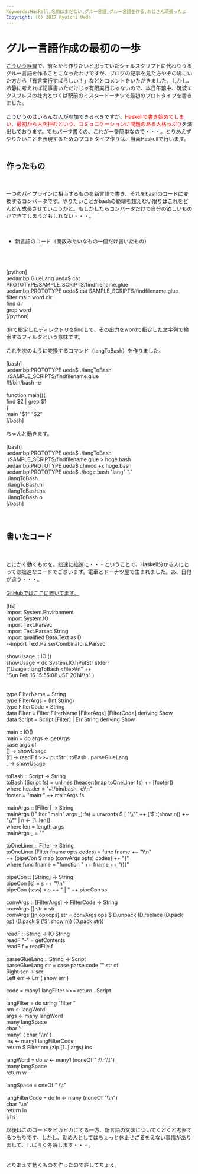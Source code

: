 ```yaml
---
Keywords:Haskell,名前はまだない,グルー言語,グルー言語を作る,おじさん頑張ったよ
Copyright: (C) 2017 Ryuichi Ueda
---
```


# <!--:ja-->グルー言語作成の最初の一歩<!--:-->
<!--:ja--><a href="http://blog.ueda.asia/?p=2058" title="36歳の誕生日にグルー言語作る宣言をせざるを得なくなった" target="_blank">こういう経緯</a>で、前々から作りたいと思っていたシェルスクリプトに代わりうるグルー言語を作ることになったわけですが、<!--:--><!--more--><!--:ja-->ブログの記事を見た方やその場にいた方から「有言実行すばらしい！」などとコメントをいただきました。しかし、冷静に考えれば記事書いただけじゃ有限実行じゃないので、本日午前中、筑波エクスプレスの社内とつくば駅前のミスタードーナツで最初のプロトタイプを書きました。<br />
<br />
こういうのはいろんな人が参加できるべきですが、<span style="color:red">Haskellで書き始めてしまい、最初から人を拒むという、コミュニケーションに問題のある人格っぷり</span>を演出しております。でもパーサ書くの、これが一番簡単なので・・・。とりあえずやりたいことを表現するためのプロトタイプ作りは、当面Haskellで行います。<br />
<br />
<h2>作ったもの</h2><br />
<br />
一つのパイプラインに相当するものを新言語で書き、それをbashのコードに変換するコンバータです。やりたいことがbashの範疇を超えない限りはこれをどんどん成長させていこうかと。もしかしたらコンバータだけで自分の欲しいものができてしまうかもしれない・・・。<br />
<br />
<ul><br />
 <li>新言語のコード（関数みたいなもの一個だけ書いたもの）</li><br />
</ul><br />
<br />
[python]<br />
uedambp:GlueLang ueda$ cat PROTOTYPE/SAMPLE_SCRIPTS/findfilename.glue <br />
uedambp:PROTOTYPE ueda$ cat SAMPLE_SCRIPTS/findfilename.glue <br />
filter main word dir:<br />
	find dir <br />
	grep word<br />
[/python]<br />
<br />
dirで指定したディレクトリをfindして、その出力をwordで指定した文字列で検索するフィルタという意味です。<br />
<br />
これを次のように変換するコマンド（langToBash）を作りました。<br />
<br />
[bash]<br />
uedambp:PROTOTYPE ueda$ ./langToBash ./SAMPLE_SCRIPTS/findfilename.glue <br />
#!/bin/bash -e<br />
<br />
function main(){<br />
	find $2 | 	grep $1<br />
}<br />
main &quot;$1&quot; &quot;$2&quot;<br />
[/bash]<br />
<br />
ちゃんと動きます。<br />
<br />
[bash]<br />
uedambp:PROTOTYPE ueda$ ./langToBash ./SAMPLE_SCRIPTS/findfilename.glue &gt; hoge.bash<br />
uedambp:PROTOTYPE ueda$ chmod +x hoge.bash <br />
uedambp:PROTOTYPE ueda$ ./hoge.bash &quot;lang&quot; &quot;.&quot; <br />
./langToBash<br />
./langToBash.hi<br />
./langToBash.hs<br />
./langToBash.o<br />
[/bash]<br />
<br />
<br />
<h2>書いたコード</h2><br />
<br />
とにかく動くものを。拙速に拙速に・・・ということで、Haskell分かる人にとっては拙速なコードでございます。電車とドーナツ屋で生まれました。あ、日付が違う・・・。<br />
<br />
<a href="https://github.com/ryuichiueda/GlueLang/tree/develop" target="_blank">GitHubではここに置いてます。</a><br />
<br />
[hs]<br />
import System.Environment<br />
import System.IO<br />
import Text.Parsec<br />
import Text.Parsec.String<br />
import qualified Data.Text as D<br />
--import Text.ParserCombinators.Parsec<br />
<br />
showUsage :: IO ()<br />
showUsage = do System.IO.hPutStr stderr<br />
 (&quot;Usage : langToBash &lt;file&gt;\\n&quot; ++<br />
		&quot;Sun Feb 16 15:55:08 JST 2014\\n&quot; )<br />
<br />
<br />
type FilterName = String<br />
type FilterArgs = (Int,String)<br />
type FilterCode = String<br />
data Filter = Filter FilterName [FilterArgs] [FilterCode] deriving Show<br />
data Script = Script [Filter] | Err String deriving Show<br />
<br />
main :: IO()<br />
main = do args &lt;- getArgs<br />
 case args of<br />
 [] -&gt; showUsage<br />
 [f] -&gt; readF f &gt;&gt;= putStr . toBash . parseGlueLang<br />
 _ -&gt; showUsage<br />
<br />
toBash :: Script -&gt; String<br />
toBash (Script fs) = unlines (header:(map toOneLiner fs) ++ [footer])<br />
 where header = &quot;#!/bin/bash -e\\n&quot;<br />
 footer = &quot;main &quot; ++ mainArgs fs<br />
<br />
mainArgs :: [Filter] -&gt; String<br />
mainArgs ((Filter &quot;main&quot; args _):fs) = unwords $ [ &quot;\\&quot;&quot; ++ ('$':(show n)) ++ &quot;\\&quot;&quot; | n &lt;- [1..len]]<br />
 where len = length args<br />
mainArgs _ = &quot;&quot;<br />
<br />
toOneLiner :: Filter -&gt; String<br />
toOneLiner (Filter fname opts codes) = func fname ++ &quot;\\n&quot;<br />
 ++ (pipeCon $ map (convArgs opts) codes) ++ &quot;}&quot;<br />
 where func fname = &quot;function &quot; ++ fname ++ &quot;(){&quot;<br />
<br />
pipeCon :: [String] -&gt; String<br />
pipeCon [s] = s ++ &quot;\\n&quot;<br />
pipeCon (s:ss) = s ++ &quot; | &quot; ++ pipeCon ss<br />
<br />
convArgs :: [FilterArgs] -&gt; FilterCode -&gt; String<br />
convArgs [] str = str<br />
convArgs ((n,op):ops) str = convArgs ops $ D.unpack (D.replace (D.pack op) (D.pack $ ('$':show n)) (D.pack str))<br />
<br />
readF :: String -&gt; IO String<br />
readF &quot;-&quot; = getContents<br />
readF f = readFile f<br />
<br />
parseGlueLang :: String -&gt; Script<br />
parseGlueLang str = case parse code &quot;&quot; str of<br />
 Right scr -&gt; scr <br />
 Left err -&gt; Err ( show err )<br />
<br />
code = many1 langFilter &gt;&gt;= return . Script<br />
<br />
langFilter = do string &quot;filter &quot;<br />
 nm &lt;- langWord<br />
		args &lt;- many langWord<br />
 many langSpace<br />
 char ':'<br />
 many1 ( char '\\n' )<br />
 lns &lt;- many1 langFilterCode<br />
 return $ Filter nm (zip [1..] args) lns<br />
<br />
langWord = do w &lt;- many1 (noneOf &quot; :\\n\\t&quot;)<br />
 many langSpace<br />
 return w<br />
<br />
langSpace = oneOf &quot; \\t&quot;<br />
<br />
langFilterCode = do ln &lt;- many (noneOf &quot;\\n&quot;)<br />
 char '\\n'<br />
 return ln<br />
[/hs]<br />
<br />
以後はこのコードをピカピカにする一方、新言語の文法についてくどくど考察するつもりです。しかし、勤め人としてはちょっと休止せざるをえない事情がありまして、しばらく冬眠します・・・。<br />
<br />
<br />
とりあえず動くものを作ったので許してちょえ。<!--:-->
